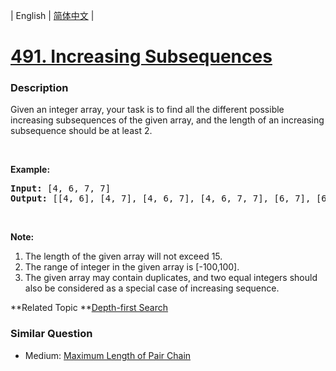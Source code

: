 | English | [简体中文](README.md) |

# [491. Increasing Subsequences](https://leetcode-cn.com/problems/increasing-subsequences)
 ### Description
<p>Given an integer array, your task is to find all the different possible increasing subsequences of the given array, and the length of an increasing subsequence should be at least 2.</p>

<p>&nbsp;</p>

<p><b>Example:</b></p>

<pre>
<b>Input:</b> [4, 6, 7, 7]
<b>Output:</b> [[4, 6], [4, 7], [4, 6, 7], [4, 6, 7, 7], [6, 7], [6, 7, 7], [7,7], [4,7,7]]
</pre>

<p>&nbsp;</p>

<p><b>Note:</b></p>

<ol>
	<li>The length of the given array will not exceed 15.</li>
	<li>The range of integer in the given array is [-100,100].</li>
	<li>The given array may contain duplicates, and two equal integers should also be considered as a special case of increasing sequence.</li>
</ol>

**Related Topic	**[Depth-first Search](https://leetcode-cn.com/tag/depth-first-search) 

### Similar Question
 - Medium:	[Maximum Length of Pair Chain](https://leetcode-cn.com/problems/maximum-length-of-pair-chain) 
